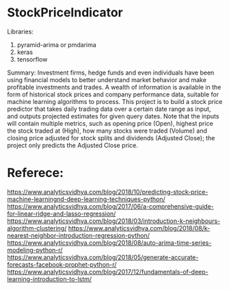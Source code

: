 # StockPriceIndicator
Libraries:

1. pyramid-arima or pmdarima
2. keras
3. tensorflow


Summary: Investment firms, hedge funds and even individuals have been using financial models to better understand market 
behavior and make profitable investments and trades. A wealth of information is available in the form of historical stock prices
and company performance data, suitable for machine learning algorithms to process. This project is to build a stock price predictor that 
takes daily trading data over a certain date range as input, and outputs projected estimates for given query dates. 
Note that the inputs will contain multiple metrics, such as opening price (Open), highest price the stock traded at (High), how 
many stocks were traded (Volume) and closing price adjusted for stock splits and dividends (Adjusted Close); 
the project only predicts the Adjusted Close price.


# Referece:
https://www.analyticsvidhya.com/blog/2018/10/predicting-stock-price-machine-learningnd-deep-learning-techniques-python/
https://www.analyticsvidhya.com/blog/2017/06/a-comprehensive-guide-for-linear-ridge-and-lasso-regression/
https://www.analyticsvidhya.com/blog/2018/03/introduction-k-neighbours-algorithm-clustering/
https://www.analyticsvidhya.com/blog/2018/08/k-nearest-neighbor-introduction-regression-python/
https://www.analyticsvidhya.com/blog/2018/08/auto-arima-time-series-modeling-python-r/
https://www.analyticsvidhya.com/blog/2018/05/generate-accurate-forecasts-facebook-prophet-python-r/
https://www.analyticsvidhya.com/blog/2017/12/fundamentals-of-deep-learning-introduction-to-lstm/
